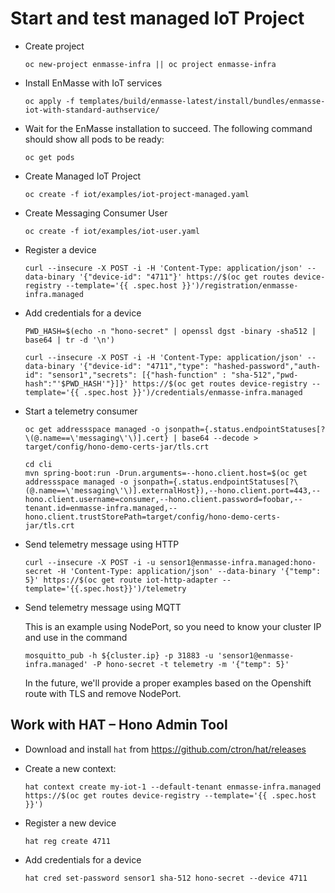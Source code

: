 # Start and test managed IoT Project

* Create project

  ```
  oc new-project enmasse-infra || oc project enmasse-infra
  ```

* Install EnMasse with IoT services

  ```
  oc apply -f templates/build/enmasse-latest/install/bundles/enmasse-iot-with-standard-authservice/
  ```

* Wait for the EnMasse installation to succeed. The following command should show all pods to be ready:

  ```
  oc get pods
  ```

* Create Managed IoT Project

  ```
  oc create -f iot/examples/iot-project-managed.yaml
  ```

* Create Messaging Consumer User

  ```
  oc create -f iot/examples/iot-user.yaml
  ```

* Register a device

  ```
  curl --insecure -X POST -i -H 'Content-Type: application/json' --data-binary '{"device-id": "4711"}' https://$(oc get routes device-registry --template='{{ .spec.host }}')/registration/enmasse-infra.managed
  ```

* Add credentials for a device

  ```
  PWD_HASH=$(echo -n "hono-secret" | openssl dgst -binary -sha512 | base64 | tr -d '\n')
  
  curl --insecure -X POST -i -H 'Content-Type: application/json' --data-binary '{"device-id": "4711","type": "hashed-password","auth-id": "sensor1","secrets": [{"hash-function" : "sha-512","pwd-hash":"'$PWD_HASH'"}]}' https://$(oc get routes device-registry --template='{{ .spec.host }}')/credentials/enmasse-infra.managed
  ```

* Start a telemetry consumer

  ```
  oc get addressspace managed -o jsonpath={.status.endpointStatuses[?\(@.name==\'messaging\'\)].cert} | base64 --decode > target/config/hono-demo-certs-jar/tls.crt
  
  cd cli
  mvn spring-boot:run -Drun.arguments=--hono.client.host=$(oc get addressspace managed -o jsonpath={.status.endpointStatuses[?\(@.name==\'messaging\'\)].externalHost}),--hono.client.port=443,--hono.client.username=consumer,--hono.client.password=foobar,--tenant.id=enmasse-infra.managed,--hono.client.trustStorePath=target/config/hono-demo-certs-jar/tls.crt
  ```

* Send telemetry message using HTTP

  ```
  curl --insecure -X POST -i -u sensor1@enmasse-infra.managed:hono-secret -H 'Content-Type: application/json' --data-binary '{"temp": 5}' https://$(oc get route iot-http-adapter --template='{{.spec.host}}')/telemetry
  ```

* Send telemetry message using MQTT

  This is an example using NodePort, so you need to know your cluster IP and use in the command

  ```
  mosquitto_pub -h ${cluster.ip} -p 31883 -u 'sensor1@enmasse-infra.managed' -P hono-secret -t telemetry -m '{"temp": 5}'
  ```

  In the future, we'll provide a proper examples based on the Openshift route with TLS and remove NodePort.

## Work with HAT – Hono Admin Tool

* Download and install `hat` from https://github.com/ctron/hat/releases
* Create a new context:

  ```
  hat context create my-iot-1 --default-tenant enmasse-infra.managed https://$(oc get routes device-registry --template='{{ .spec.host }}')
  ```

* Register a new device

  ```
  hat reg create 4711
  ```

* Add credentials for a device

  ```
  hat cred set-password sensor1 sha-512 hono-secret --device 4711
  ```

